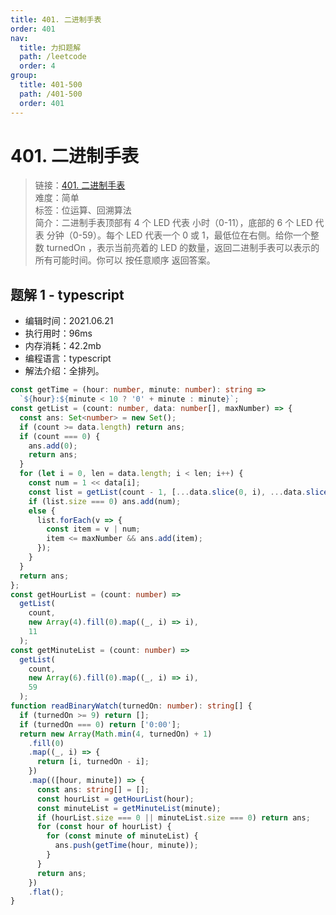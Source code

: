 ```yaml
---
title: 401. 二进制手表
order: 401
nav:
  title: 力扣题解
  path: /leetcode
  order: 4
group:
  title: 401-500
  path: /401-500
  order: 401
---
```


# 401. 二进制手表

> 链接：[401. 二进制手表](https://leetcode-cn.com/problems/binary-watch/)  
> 难度：简单  
> 标签：位运算、回溯算法  
> 简介：二进制手表顶部有 4 个 LED 代表 小时（0-11），底部的 6 个 LED 代表 分钟（0-59）。每个 LED 代表一个 0 或 1，最低位在右侧。给你一个整数 turnedOn ，表示当前亮着的 LED 的数量，返回二进制手表可以表示的所有可能时间。你可以 按任意顺序 返回答案。

## 题解 1 - typescript

- 编辑时间：2021.06.21
- 执行用时：96ms
- 内存消耗：42.2mb
- 编程语言：typescript
- 解法介绍：全排列。

```typescript
const getTime = (hour: number, minute: number): string =>
  `${hour}:${minute < 10 ? '0' + minute : minute}`;
const getList = (count: number, data: number[], maxNumber) => {
  const ans: Set<number> = new Set();
  if (count >= data.length) return ans;
  if (count === 0) {
    ans.add(0);
    return ans;
  }
  for (let i = 0, len = data.length; i < len; i++) {
    const num = 1 << data[i];
    const list = getList(count - 1, [...data.slice(0, i), ...data.slice(i + 1)], maxNumber);
    if (list.size === 0) ans.add(num);
    else {
      list.forEach(v => {
        const item = v | num;
        item <= maxNumber && ans.add(item);
      });
    }
  }
  return ans;
};
const getHourList = (count: number) =>
  getList(
    count,
    new Array(4).fill(0).map((_, i) => i),
    11
  );
const getMinuteList = (count: number) =>
  getList(
    count,
    new Array(6).fill(0).map((_, i) => i),
    59
  );
function readBinaryWatch(turnedOn: number): string[] {
  if (turnedOn >= 9) return [];
  if (turnedOn === 0) return ['0:00'];
  return new Array(Math.min(4, turnedOn) + 1)
    .fill(0)
    .map((_, i) => {
      return [i, turnedOn - i];
    })
    .map(([hour, minute]) => {
      const ans: string[] = [];
      const hourList = getHourList(hour);
      const minuteList = getMinuteList(minute);
      if (hourList.size === 0 || minuteList.size === 0) return ans;
      for (const hour of hourList) {
        for (const minute of minuteList) {
          ans.push(getTime(hour, minute));
        }
      }
      return ans;
    })
    .flat();
}
```
